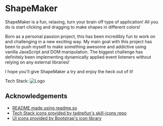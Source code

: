 
# ShapeMaker

ShapeMaker is a fun, relaxing, turn your brain off type of application! All you do is start clicking and dragging to make shapes in different colors!

Born as a personal passion project, this has been incredibly fun to work on and challenging in a new exciting way. My main goal with this project has been to push myself to make something awesome and addictive using vanilla JavaScript and DOM manipulation. The biggest challenge has definitely been implementing dynamically applied event listeners without relying on any external libraries!

I hope you'll give ShapeMaker a try and enjoy the heck out of it!


Tech Stack:
![Logo](https://skillicons.dev/icons?i=html,css,js,scss)


## Acknowledgements

 - [README made using readme.so](https://readme.so)
 - [Tech Stack icons provided by tadnpfun's skill-icons repo](https://github.com/tandpfun/skill-icons#icons-list)
 - [UI icons provided by Bootstrap's icon library](https://icons.getbootstrap.com/)

